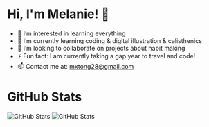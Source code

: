 # Hi, I'm Melanie! 👋
- 👀 I’m interested in learning everything
- 🌱 I’m currently learning coding & digital illustration & calisthenics
- 💞️ I’m looking to collaborate on projects about habit making
- ⚡ Fun fact: I am currently taking a gap year to travel and code!
- 📫 Contact me at: mxtong28@gmail.com

# GitHub Stats
![GitHub Stats](https://github-readme-stats.vercel.app/api?username=melanieong&theme=default&show_icons=true&hide_border=true&count_private=true)
![GitHub Stats](https://github-readme-stats.vercel.app/api/top-langs/?username=melanieong&theme=default&show_icons=true&hide_border=true&layout=compact)
<!---
melanieong/melanieong is a ✨ special ✨ repository because its `README.md` (this file) appears on your GitHub profile.
You can click the Preview link to take a look at your changes.
--->
